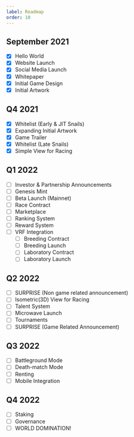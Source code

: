 ```yaml
---
label: Roadmap
order: 10
---
```


## September 2021
- [x] Hello World
- [x] Website Launch
- [x] Social Media Launch
- [x] Whitepaper
- [x] Initial Game Design
- [x] Initial Artwork

## Q4 2021
- [x] Whitelist (Early & JIT Snails)
- [x] Expanding Initial Artwork
- [x] Game Trailer
- [x] Whitelist (Late Snails)
- [x] Simple View for Racing

## Q1 2022
- [ ] Investor & Partnership Announcements
- [ ] Genesis Mint
- [ ] Beta Launch (Mainnet)
- [ ] Race Contract
- [ ] Marketplace
- [ ] Ranking System
- [ ] Reward System
- [ ] VRF Integration
  - [ ] Breeding Contract
  - [ ] Breeding Launch
  - [ ] Laboratory Contract
  - [ ] Laboratory Launch

## Q2 2022
- [ ] SURPRISE (Non game related announcement)
- [ ] Isometric(3D) View for Racing
- [ ] Talent System
- [ ] Microwave Launch
- [ ] Tournaments
- [ ] SURPRISE (Game Related Announcement)

## Q3 2022
- [ ] Battleground Mode
- [ ] Death-match Mode
- [ ] Renting
- [ ] Mobile Integration

## Q4 2022
- [ ] Staking
- [ ] Governance
- [ ] WORLD DOMINATION!
